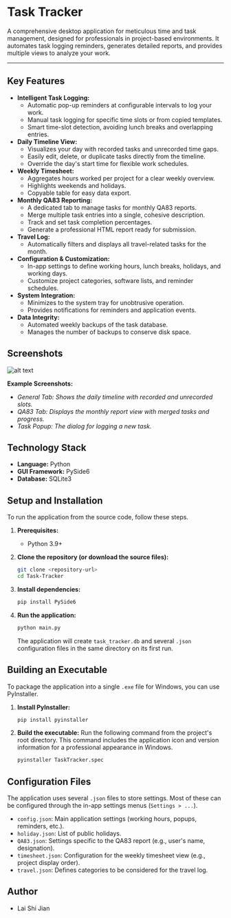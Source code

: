 # Task Tracker

A comprehensive desktop application for meticulous time and task management, designed for professionals in project-based environments. It automates task logging reminders, generates detailed reports, and provides multiple views to analyze your work.

---

## Key Features

*   **Intelligent Task Logging:**
    *   Automatic pop-up reminders at configurable intervals to log your work.
    *   Manual task logging for specific time slots or from copied templates.
    *   Smart time-slot detection, avoiding lunch breaks and overlapping entries.
*   **Daily Timeline View:**
    *   Visualizes your day with recorded tasks and unrecorded time gaps.
    *   Easily edit, delete, or duplicate tasks directly from the timeline.
    *   Override the day's start time for flexible work schedules.
*   **Weekly Timesheet:**
    *   Aggregates hours worked per project for a clear weekly overview.
    *   Highlights weekends and holidays.
    *   Copyable table for easy data export.
*   **Monthly QA83 Reporting:**
    *   A dedicated tab to manage tasks for monthly QA83 reports.
    *   Merge multiple task entries into a single, cohesive description.
    *   Track and set task completion percentages.
    *   Generate a professional HTML report ready for submission.
*   **Travel Log:**
    *   Automatically filters and displays all travel-related tasks for the month.
*   **Configuration & Customization:**
    *   In-app settings to define working hours, lunch breaks, holidays, and working days.
    *   Customize project categories, software lists, and reminder schedules.
*   **System Integration:**
    *   Minimizes to the system tray for unobtrusive operation.
    *   Provides notifications for reminders and application events.
*   **Data Integrity:**
    *   Automated weekly backups of the task database.
    *   Manages the number of backups to conserve disk space.

## Screenshots

![alt text](image.png)

**Example Screenshots:**
*   *General Tab: Shows the daily timeline with recorded and unrecorded slots.*
*   *QA83 Tab: Displays the monthly report view with merged tasks and progress.*
*   *Task Popup: The dialog for logging a new task.*

## Technology Stack

*   **Language:** Python
*   **GUI Framework:** PySide6
*   **Database:** SQLite3

## Setup and Installation

To run the application from the source code, follow these steps.

1.  **Prerequisites:**
    *   Python 3.9+

2.  **Clone the repository (or download the source files):**
    ```bash
    git clone <repository-url>
    cd Task-Tracker
    ```

3.  **Install dependencies:**
    ```bash
    pip install PySide6
    ```

4.  **Run the application:**
    ```bash
    python main.py
    ```
    The application will create `task_tracker.db` and several `.json` configuration files in the same directory on its first run.

## Building an Executable

To package the application into a single `.exe` file for Windows, you can use PyInstaller.

1.  **Install PyInstaller:**
    ```bash
    pip install pyinstaller
    ```

2.  **Build the executable:**
    Run the following command from the project's root directory. This command includes the application icon and version information for a professional appearance in Windows.

    ```bash
    pyinstaller TaskTracker.spec
    ```

## Configuration Files

The application uses several `.json` files to store settings. Most of these can be configured through the in-app settings menus (`Settings > ...`).

*   `config.json`: Main application settings (working hours, popups, reminders, etc.).
*   `holiday.json`: List of public holidays.
*   `QA83.json`: Settings specific to the QA83 report (e.g., user's name, designation).
*   `timesheet.json`: Configuration for the weekly timesheet view (e.g., project display order).
*   `travel.json`: Defines categories to be considered for the travel log.

## Author

*   Lai Shi Jian


